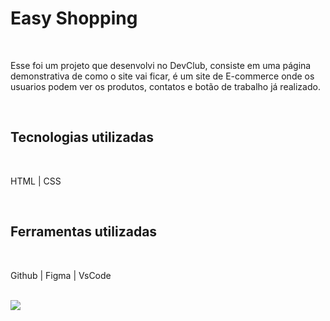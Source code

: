 <h1>Easy Shopping</h1>
<br>
<p>Esse foi um projeto que desenvolvi no DevClub, consiste em uma página demonstrativa de como o site vai ficar, é um site de E-commerce onde os usuarios podem ver os produtos, contatos e botão de trabalho já realizado.</p>
<br>
<h2>Tecnologias utilizadas</h2>
<br>
<p>HTML | CSS</p>
<br>
<h2>Ferramentas utilizadas</h2>
<br>
<p>Github | Figma | VsCode</p>
<br>
<img src="https://github.com/OseiasAbraoBarbosa/Easy-Shopping/assets/148599807/7e9caf96-6e84-4b55-97ae-914dbfca893b">
